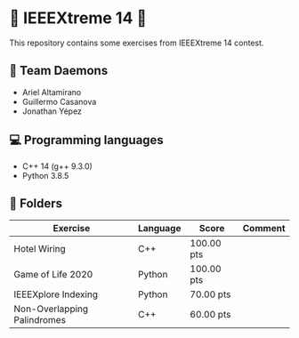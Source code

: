 # 🚀 IEEEXtreme 14 🚀
This repository contains some exercises from IEEEXtreme 14 contest. 

## 👹 Team Daemons
- Ariel Altamirano
- Guillermo Casanova
- Jonathan Yépez 

## 💻 Programming languages
- C++ 14 (g++ 9.3.0)
- Python 3.8.5

## 📁 Folders
| Exercise | Language | Score | Comment |
|--|--|--|--|
| Hotel Wiring | C++ | 100.00 pts |  |
| Game of Life 2020 | Python | 100.00 pts |  |
| IEEEXplore Indexing | Python | 70.00 pts |  |
| Non-Overlapping Palindromes | C++ | 60.00 pts |  |
